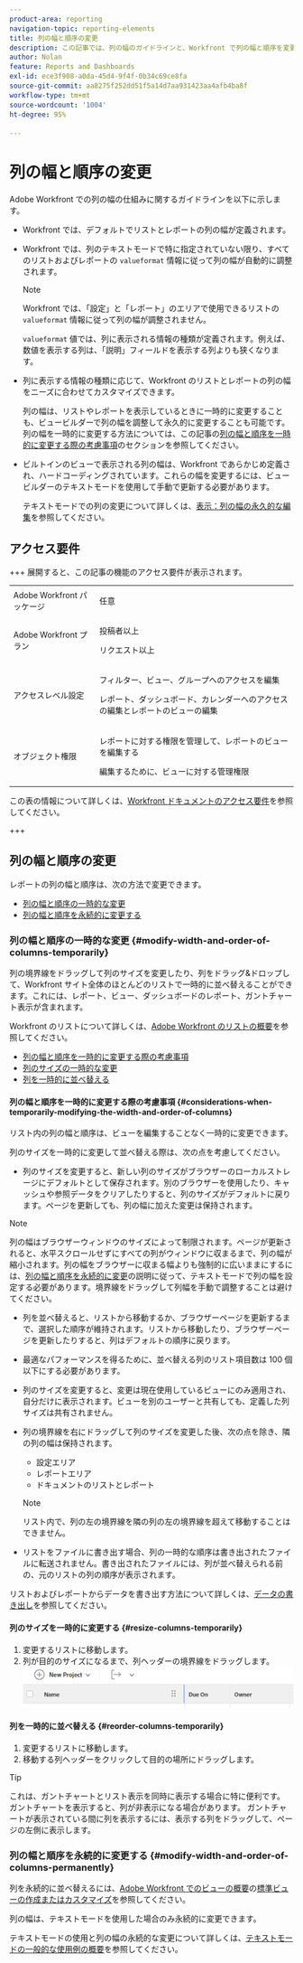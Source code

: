 ```yaml
---
product-area: reporting
navigation-topic: reporting-elements
title: 列の幅と順序の変更
description: この記事では、列の幅のガイドラインと、Workfront で列の幅と順序を変更する方法について説明します。
author: Nolan
feature: Reports and Dashboards
exl-id: ece3f908-a0da-45d4-9f4f-0b34c69ce8fa
source-git-commit: aa8275f252dd51f5a14d7aa931423aa4afb4ba8f
workflow-type: tm+mt
source-wordcount: '1004'
ht-degree: 95%

---
```


# 列の幅と順序の変更

<!-- Audited: 11/2024 -->

Adobe Workfront での列の幅の仕組みに関するガイドラインを以下に示します。

* Workfront では、デフォルトでリストとレポートの列の幅が定義されます。
* Workfront では、列のテキストモードで特に指定されていない限り、すべてのリストおよびレポートの `valueformat` 情報に従って列の幅が自動的に調整されます。

  >[!NOTE]
  >
  >Workfront では、「設定」と「レポート」のエリアで使用できるリストの `valueformat` 情報に従って列の幅が調整されません。

  `valueformat` 値では、列に表示される情報の種類が定義されます。例えば、数値を表示する列は、「説明」フィールドを表示する列よりも狭くなります。

* 列に表示する情報の種類に応じて、Workfront のリストとレポートの列の幅をニーズに合わせてカスタマイズできます。

  列の幅は、リストやレポートを表示しているときに一時的に変更することも、ビュービルダーで列の幅を調整して永久的に変更することも可能です。列の幅を一時的に変更する方法については、この記事の[列の幅と順序を一時的に変更する際の考慮事項](#considerations-when-temporarily-modifying-the-width-and-order-of-columns)のセクションを参照してください。

* ビルトインのビューで表示される列の幅は、Workfront であらかじめ定義され、ハードコーディングされています。これらの幅を変更するには、ビュービルダーのテキストモードを使用して手動で更新する必要があります。

  テキストモードでの列の変更について詳しくは、[表示：列の幅の永久的な編集](../../../reports-and-dashboards/reports/custom-view-filter-grouping-samples/view-edit-column-width-permanently.md)を参照してください。

## アクセス要件

+++ 展開すると、この記事の機能のアクセス要件が表示されます。 

<table style="table-layout:auto"> 
 <col> 
 <col> 
 <tbody> 
  <tr> 
   <td role="rowheader">Adobe Workfront パッケージ</td> 
   <td> <p>任意</p> </td> 
  </tr> 
  <tr> 
   <td role="rowheader">Adobe Workfront プラン</strong></td> 
   <td> 
    <p>投稿者以上</p>
    <p>リクエスト以上</p>
   </td>
  </tr> 
  <tr> 
   <td role="rowheader">アクセスレベル設定</td> 
   <td> <p>フィルター、ビュー、グループへのアクセスを編集</p> <p>レポート、ダッシュボード、カレンダーへのアクセスの編集とレポートのビューの編集</p>
   </td> 
  </tr> 
  <tr> 
   <td role="rowheader">オブジェクト権限</td> 
    <td> <p>レポートに対する権限を管理して、レポートのビューを編集する</p> <p>編集するために、ビューに対する管理権限</p></td> 
   </td> 
  </tr> 
 </tbody> 
</table>

この表の情報について詳しくは、[Workfront ドキュメントのアクセス要件](/help/quicksilver/administration-and-setup/add-users/access-levels-and-object-permissions/access-level-requirements-in-documentation.md)を参照してください。

+++

## 列の幅と順序の変更

レポートの列の幅と順序は、次の方法で変更できます。

* [列の幅と順序の一時的な変更](#modify-width-and-order-of-columns-temporarily)
* [列の幅と順序を永続的に変更する](#modify-width-and-order-of-columns-permanently)

### 列の幅と順序の一時的な変更 {#modify-width-and-order-of-columns-temporarily}

列の境界線をドラッグして列のサイズを変更したり、列をドラッグ&amp;ドロップして、Workfront サイト全体のほとんどのリストで一時的に並べ替えることができます。これには、レポート、ビュー、ダッシュボードのレポート、ガントチャート表示が含まれます。

Workfront のリストについて詳しくは、[Adobe Workfront のリストの概要](../../../workfront-basics/navigate-workfront/use-lists/view-items-in-a-list.md)を参照してください。

* [列の幅と順序を一時的に変更する際の考慮事項](#considerations-when-temporarily-modifying-the-width-and-order-of-columns)
* [列のサイズの一時的な変更](#resize-columns-temporarily)
* [列を一時的に並べ替える](#reorder-columns-temporarily)

#### 列の幅と順序を一時的に変更する際の考慮事項 {#considerations-when-temporarily-modifying-the-width-and-order-of-columns}

リスト内の列の幅と順序は、ビューを編集することなく一時的に変更できます。

列のサイズを一時的に変更して並べ替える際は、次の点を考慮してください。

* 列のサイズを変更すると、新しい列のサイズがブラウザーのローカルストレージにデフォルトとして保存されます。別のブラウザーを使用したり、キャッシュや参照データをクリアしたりすると、列のサイズがデフォルトに戻ります。ページを更新しても、列の幅に加えた変更は保持されます。

>[!NOTE]
> 
>列の幅はブラウザーウィンドウのサイズによって制限されます。ページが更新されると、水平スクロールせずにすべての列がウィンドウに収まるまで、列の幅が縮小されます。列の幅をブラウザーに収まる幅よりも強制的に広いままにするには、[列の幅と順序を永続的に変更](#modify-width-and-order-of-columns-permanently)の説明に従って、テキストモードで列の幅を設定する必要があります。境界線をドラッグして列幅を手動で調整することは避けてください。
>

* 列を並べ替えると、リストから移動するか、ブラウザーページを更新するまで、選択した順序が維持されます。リストから移動したり、ブラウザーページを更新したりすると、列はデフォルトの順序に戻ります。
* 最適なパフォーマンスを得るために、並べ替える列のリスト項目数は 100 個以下にする必要があります。
* 列のサイズを変更すると、変更は現在使用しているビューにのみ適用され、自分だけに表示されます。ビューを別のユーザーと共有しても、定義した列サイズは共有されません。
* 列の境界線を右にドラッグして列のサイズを変更した後、次の点を除き、隣の列の幅は保持されます。

   * 設定エリア
   * レポートエリア
   * ドキュメントのリストとレポート

  >[!NOTE]
  >
  >リスト内で、列の左の境界線を隣の列の左の境界線を超えて移動することはできません。

* リストをファイルに書き出す場合、列の一時的な順序は書き出されたファイルに転送されません。書き出されたファイルには、列が並べ替えられる前の、元のリストの列の順序が表示されます。

リストおよびレポートからデータを書き出す方法について詳しくは、[データの書き出し](../../../reports-and-dashboards/reports/creating-and-managing-reports/export-data.md)を参照してください。

#### 列のサイズを一時的に変更する {#resize-columns-temporarily}

1. 変更するリストに移動します。
1. 列が目的のサイズになるまで、列ヘッダーの境界線をドラッグします。\
   ![&#x200B; 列のサイズ変更 &#x200B;](assets/column-resize-350x124.png)

#### 列を一時的に並べ替える {#reorder-columns-temporarily}

1. 変更するリストに移動します。
1. 移動する列ヘッダーをクリックして目的の場所にドラッグします。

>[!TIP]
>
>これは、ガントチャートとリスト表示を同時に表示する場合に特に便利です。 ガントチャートを表示すると、列が非表示になる場合があります。 ガントチャートが表示されている間に列を表示するには、表示する列をドラッグして、ページの左側に表示します。

### 列の幅と順序を永続的に変更する {#modify-width-and-order-of-columns-permanently}

列を永続的に並べ替えるには、[Adobe Workfront でのビューの概要](../../../reports-and-dashboards/reports/reporting-elements/views-overview.md)の[標準ビューの作成またはカスタマイズ](../../../reports-and-dashboards/reports/reporting-elements/views-overview.md#customizing-a-standard-view)を参照してください。

列の幅は、テキストモードを使用した場合のみ永続的に変更できます。

テキストモードの使用と列の幅の永続的な変更について詳しくは、[テキストモードの一般的な使用例の概要](../../../reports-and-dashboards/reports/text-mode/understand-common-uses-text-mode.md)を参照してください。
